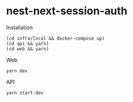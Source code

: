 # nest-next-session-auth

Installation

```
(cd infra/local && docker-compose up)
(cd api && yarn)
(cd web && yarn)
```

Web

```
yarn dev
```

API

```
yarn start:dev
```
